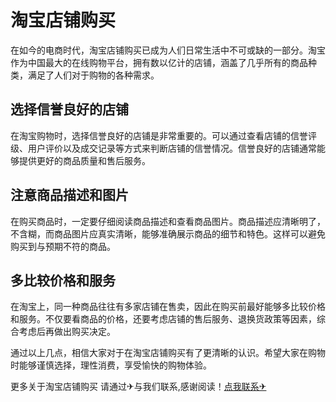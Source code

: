 # 淘宝店铺购买

在如今的电商时代，淘宝店铺购买已成为人们日常生活中不可或缺的一部分。淘宝作为中国最大的在线购物平台，拥有数以亿计的店铺，涵盖了几乎所有的商品种类，满足了人们对于购物的各种需求。

## 选择信誉良好的店铺

在淘宝购物时，选择信誉良好的店铺是非常重要的。可以通过查看店铺的信誉评级、用户评价以及成交记录等方式来判断店铺的信誉情况。信誉良好的店铺通常能够提供更好的商品质量和售后服务。

## 注意商品描述和图片

在购买商品时，一定要仔细阅读商品描述和查看商品图片。商品描述应清晰明了，不含糊，而商品图片应真实清晰，能够准确展示商品的细节和特色。这样可以避免购买到与预期不符的商品。

## 多比较价格和服务

在淘宝上，同一种商品往往有多家店铺在售卖，因此在购买前最好能够多比较价格和服务。不仅要看商品的价格，还要考虑店铺的售后服务、退换货政策等因素，综合考虑后再做出购买决定。

通过以上几点，相信大家对于在淘宝店铺购买有了更清晰的认识。希望大家在购物时能够谨慎选择，理性消费，享受愉快的购物体验。

更多关于淘宝店铺购买 请通过✈与我们联系,感谢阅读！[点我联系✈](https://web.G208.com)